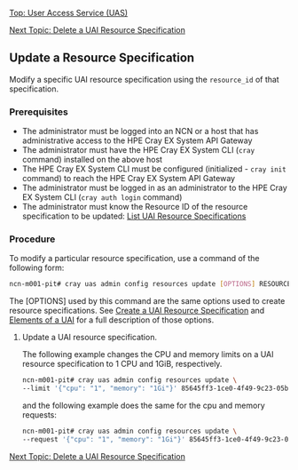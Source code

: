 [Top: User Access Service (UAS)](User_Access_Service_UAS.md)

[Next Topic: Delete a UAI Resource Specification](Delete_a_UAI_Resource_Specification.md)

## Update a Resource Specification

Modify a specific UAI resource specification using the `resource_id` of that specification.

### Prerequisites

* The administrator must be logged into an NCN or a host that has administrative access to the HPE Cray EX System API Gateway
* The administrator must have the HPE Cray EX System CLI (`cray` command) installed on the above host
* The HPE Cray EX System CLI must be configured (initialized - `cray init` command) to reach the HPE Cray EX System API Gateway
* The administrator must be logged in as an administrator to the HPE Cray EX System CLI (`cray auth login` command)
* The administrator must know the Resource ID of the resource specification to be updated: [List UAI Resource Specifications](List_UAI_Resource_Specifications.md)

### Procedure

To modify a particular resource specification, use a command of the following form:

```bash
ncn-m001-pit# cray uas admin config resources update [OPTIONS] RESOURCE_ID
```

The \[OPTIONS\] used by this command are the same options used to create resource specifications. See [Create a UAI Resource Specification](Create_a_UAI_Resource_Specification.md) and [Elements of a UAI](Elements_of_a_UAI.md) for a full description of those options.

1.  Update a UAI resource specification.

    The following example changes the CPU and memory limits on a UAI resource specification to 1 CPU and 1GiB, respectively.

    ```bash
    ncn-m001-pit# cray uas admin config resources update \
    --limit '{"cpu": "1", "memory": "1Gi"}' 85645ff3-1ce0-4f49-9c23-05b8a2d31849
    ```

    and the following example does the same for the cpu and memory requests:

    ```bash
    ncn-m001-pit# cray uas admin config resources update \
    --request '{"cpu": "1", "memory": "1Gi"}' 85645ff3-1ce0-4f49-9c23-05b8a2d31849
    ```

[Next Topic: Delete a UAI Resource Specification](Delete_a_UAI_Resource_Specification.md)
